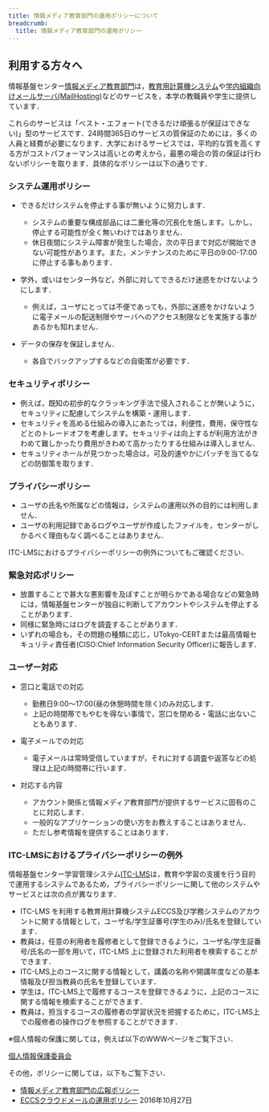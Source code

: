 ```yaml
---
title: 情報メディア教育部門の運用ポリシーについて
breadcrumb:
  title: 情報メディア教育部門の運用ポリシー
---
```


## 利用する方々へ

情報基盤センター[情報メディア教育部門](http://media.itc.u-tokyo.ac.jp/)は，[教育用計算機システム](https://www.ecc.u-tokyo.ac.jp/)や[学内組織向けメールサーバ(MailHosting)](http://mh.itc.u-tokyo.ac.jp/)などのサービスを，本学の教職員や学生に提供しています．

これらのサービスは<span class="attention">「ベスト・エフォート(できるだけ頑張るが保証はできない)」型のサービス</span>です．24時間365日のサービスの質保証のためには，多くの人員と経費が必要になります．大学におけるサービスでは，平均的な質を高くする方がコストパフォーマンスは高いとの考えから，最悪の場合の質の保証は行わないポリシーを取ります．具体的なポリシーは以下の通りです．

### システム運用ポリシー

* できるだけシステムを停止する事が無いように努力します．

    * システムの重要な構成部品には二重化等の冗長化を施します。しかし，停止する可能性が全く無いわけではありません．
    * 休日夜間にシステム障害が発生した場合，次の平日まで対応が開始できない可能性があります。また，メンテナンスのために平日の9:00-17:00に停止する事もあります．

    <!-- メンテナンス時間帯を設ける事もある。-->

* 学外，或いはセンター外など，外部に対してできるだけ迷惑をかけないようにします．

    * 例えば，ユーザにとっては不便であっても，外部に迷惑をかけないように電子メールの配送制限やサーバへのアクセス制限などを実施する事があるかも知れません．
* データの保存を保証しません．

    * 各自でバックアップするなどの自衛策が必要です．

### セキュリティポリシー

* 例えば，既知の初歩的なクラッキング手法で侵入されることが無いように，セキュリティに配慮してシステムを構築・運用します．
* セキュリティを高める仕組みの導入にあたっては，利便性，費用，保守性などとのトレードオフを考慮します。セキュリティは向上するが利用方法がきわめて難しかったり費用がきわめて高かったりする仕組みは導入しません．
* セキュリティホールが見つかった場合は，可及的速やかにパッチを当てるなどの防御策を取ります．

### プライバシーポリシー

* ユーザの氏名や所属などの情報は，システムの運用以外の目的には利用しません．
* ユーザの利用記録であるログやユーザが作成したファイルを，センターがしかるべく理由もなく調べることはありません．

ITC-LMSにおけるプライバシーポリシーの例外についてもご確認ください．

### 緊急対応ポリシー

* 放置することで甚大な悪影響を及ぼすことが明らかである場合などの緊急時には，情報基盤センターが独自に判断してアカウントやシステムを停止することがあります．
* 同様に緊急時にはログを調査することがあります．
* いずれの場合も，その問題の種類に応じ，UTokyo-CERTまたは最高情報セキュリティ責任者(CISO:Chief Information Security Officer)に報告します．

### ユーザー対応

* 窓口と電話での対応

    * 勤務日9:00〜17:00(昼の休憩時間を除く)のみ対応します．
    * 上記の時間帯でもやむを得ない事情で，窓口を閉める・電話に出ないこともあります．
* 電子メールでの対応

    * 電子メールは常時受信していますが，それに対する調査や返答などの処理は上記の時間帯に行います．
* 対応する内容

    * アカウント関係と情報メディア教育部門が提供するサービスに固有のことに対応します．
    * 一般的なアプリケーションの使い方をお教えすることはありません．
    * ただし参考情報を提供することはあります．

### ITC-LMSにおけるプライバシーポリシーの例外

情報基盤センター学習管理システム[ITC-LMS](/itc-lms/)は，教育や学習の支援を行う目的で運用するシステムであるため，プライバシーポリシーに関して他のシステムやサービスとは次の点が異なります．

* ITC-LMS を利用する教育用計算機システムECCS及び学務システムのアカウントに関する情報として，ユーザ名/学生証番号(学生のみ)/氏名を登録しています．
* 教員は，任意の利用者を履修者として登録できるように，ユーザ名/学生証番号/氏名の一部を用いて，ITC-LMS 上に登録された利用者を検索することができます．
* ITC-LMS上のコースに関する情報として，講義の名称や開講年度などの基本情報及び担当教員の氏名を登録しています．
* 学生は，ITC-LMS上で履修するコースを登録できるように，上記のコースに関する情報を検索することができます．
* 教員は，担当するコースの履修者の学習状況を把握するために，ITC-LMS上での履修者の操作ログを参照することができます．

※個人情報の保護に関しては，例えば以下のWWWページをご覧下さい．

[個人情報保護委員会](https://www.ppc.go.jp/)

その他，ポリシーに関しては，以下もご覧下さい．

* [情報メディア教育部門の広報ポリシー](/announcement/policy.html)
* [ECCSクラウドメールの運用ポリシー](/system/eccs_cloud_email_policy.html) 2016年10月27日